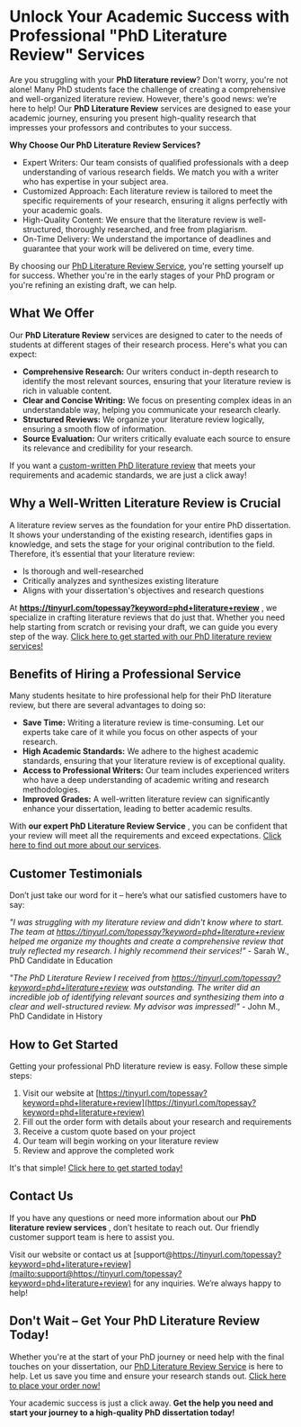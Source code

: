 # Unlock Your Academic Success with Professional "PhD Literature Review" Services

Are you struggling with your **PhD literature review**? Don't worry, you're not alone! Many PhD students face the challenge of creating a comprehensive and well-organized literature review. However, there's good news: we’re here to help! Our **PhD Literature Review** services are designed to ease your academic journey, ensuring you present high-quality research that impresses your professors and contributes to your success.

**Why Choose Our PhD Literature Review Services?**

- Expert Writers: Our team consists of qualified professionals with a deep understanding of various research fields. We match you with a writer who has expertise in your subject area.
- Customized Approach: Each literature review is tailored to meet the specific requirements of your research, ensuring it aligns perfectly with your academic goals.
- High-Quality Content: We ensure that the literature review is well-structured, thoroughly researched, and free from plagiarism.
- On-Time Delivery: We understand the importance of deadlines and guarantee that your work will be delivered on time, every time.

By choosing our [PhD Literature Review Service](https://tinyurl.com/topessay?keyword=phd+literature+review), you're setting yourself up for success. Whether you're in the early stages of your PhD program or you're refining an existing draft, we can help.

## What We Offer

Our **PhD Literature Review** services are designed to cater to the needs of students at different stages of their research process. Here's what you can expect:

- **Comprehensive Research:** Our writers conduct in-depth research to identify the most relevant sources, ensuring that your literature review is rich in valuable content.
- **Clear and Concise Writing:** We focus on presenting complex ideas in an understandable way, helping you communicate your research clearly.
- **Structured Reviews:** We organize your literature review logically, ensuring a smooth flow of information.
- **Source Evaluation:** Our writers critically evaluate each source to ensure its relevance and credibility for your research.

If you want a [custom-written PhD literature review](https://tinyurl.com/topessay?keyword=phd+literature+review) that meets your requirements and academic standards, we are just a click away!

## Why a Well-Written Literature Review is Crucial

A literature review serves as the foundation for your entire PhD dissertation. It shows your understanding of the existing research, identifies gaps in knowledge, and sets the stage for your original contribution to the field. Therefore, it’s essential that your literature review:

- Is thorough and well-researched
- Critically analyzes and synthesizes existing literature
- Aligns with your dissertation's objectives and research questions

At **https://tinyurl.com/topessay?keyword=phd+literature+review** , we specialize in crafting literature reviews that do just that. Whether you need help starting from scratch or revising your draft, we can guide you every step of the way. [Click here to get started with our PhD literature review services!](https://tinyurl.com/topessay?keyword=phd+literature+review)

## Benefits of Hiring a Professional Service

Many students hesitate to hire professional help for their PhD literature review, but there are several advantages to doing so:

- **Save Time:** Writing a literature review is time-consuming. Let our experts take care of it while you focus on other aspects of your research.
- **High Academic Standards:** We adhere to the highest academic standards, ensuring that your literature review is of exceptional quality.
- **Access to Professional Writers:** Our team includes experienced writers who have a deep understanding of academic writing and research methodologies.
- **Improved Grades:** A well-written literature review can significantly enhance your dissertation, leading to better academic results.

With **our expert PhD Literature Review Service** , you can be confident that your review will meet all the requirements and exceed expectations. [Click here to find out more about our services](https://tinyurl.com/topessay?keyword=phd+literature+review).

## Customer Testimonials

Don’t just take our word for it – here’s what our satisfied customers have to say:

_"I was struggling with my literature review and didn't know where to start. The team at https://tinyurl.com/topessay?keyword=phd+literature+review helped me organize my thoughts and create a comprehensive review that truly reflected my research. I highly recommend their services!"_ - Sarah W., PhD Candidate in Education

_"The PhD Literature Review I received from https://tinyurl.com/topessay?keyword=phd+literature+review was outstanding. The writer did an incredible job of identifying relevant sources and synthesizing them into a clear and well-structured review. My advisor was impressed!"_ - John M., PhD Candidate in History

## How to Get Started

Getting your professional PhD literature review is easy. Follow these simple steps:

1. Visit our website at [https://tinyurl.com/topessay?keyword=phd+literature+review](https://tinyurl.com/topessay?keyword=phd+literature+review)
2. Fill out the order form with details about your research and requirements
3. Receive a custom quote based on your project
4. Our team will begin working on your literature review
5. Review and approve the completed work

It's that simple! [Click here to get started today!](https://tinyurl.com/topessay?keyword=phd+literature+review)

## Contact Us

If you have any questions or need more information about our **PhD literature review services** , don’t hesitate to reach out. Our friendly customer support team is here to assist you.

Visit our website or contact us at [support@https://tinyurl.com/topessay?keyword=phd+literature+review](mailto:support@https://tinyurl.com/topessay?keyword=phd+literature+review) for any inquiries. We’re always happy to help!

## Don't Wait – Get Your PhD Literature Review Today!

Whether you're at the start of your PhD journey or need help with the final touches on your dissertation, our [PhD Literature Review Service](https://tinyurl.com/topessay?keyword=phd+literature+review) is here to help. Let us save you time and ensure your research stands out. [Click here to place your order now!](https://tinyurl.com/topessay?keyword=phd+literature+review)

Your academic success is just a click away. **Get the help you need and start your journey to a high-quality PhD dissertation today!**
